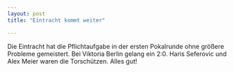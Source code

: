 ```yaml
---
layout: post
title: "Eintracht kommt weiter"

---
```


Die Eintracht hat die Pflichtaufgabe in der ersten Pokalrunde ohne größere Probleme gemeistert. Bei Viktoria Berlin gelang ein 2:0. Haris Seferovic und Alex Meier waren die Torschützen. Alles gut!


